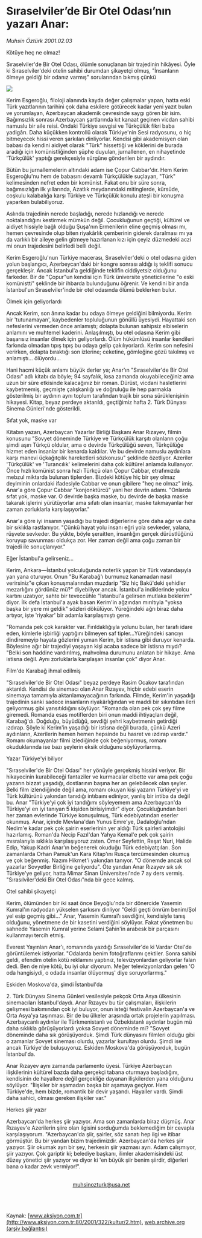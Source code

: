 # Sıraselviler’de Bir Otel Odası’nın yazarı Anar:

*Muhsin Öztürk 2001.02.03*

<div>
 <p class="baslik">
  Kötüye heç ne olmaz!
 </p>
 <p class="spot">
  Sıraselviler'de Bir Otel Odası,   ölümle sonuçlanan bir trajedinin hikâyesi. Öyle ki Sıraselviler'deki  otelin sahibi durumdan şikayetçi olmuş, "İnsanların  ölmeye geldiği bir odanız varmış" sorularından bıkmış çünkü
 </p>
 <p class="metin">
 </p>
 <img border="0" src="/web/20010215224925im_/http://www.aksiyon.com.tr/2001/322/resimler/Kotu.jpg"/>
 <p class="metin">
  Kerim Esgeroğlu, filoloji alanında kayda değer çalışmalar yapan, hatta eski Türk yazıtlarının tarihini çok daha eskilere götürecek kadar yeni yazıt bulan ve yorumlayan, Azerbaycan akademik çevresinde saygı gören bir isim. Bağımsızlık sonrası Azerbaycan şartlarında kıt kanaat geçinen vicdan sahibi namuslu bir aile reisi. Ondaki Türkiye sevgisi ve Türkçülük fikri baba yadigârı. Daha küçükken kontrollü olarak Türkiye'nin Sesi radyosunu, o hiç bitmeyecek hissi veren şarkıları dinliyorlar. Kendisi gibi akademisyen olan babası da kendini aidiyet olarak "Türk" hissettiği ve köklerini de burada aradığı için komünistliğinden şüphe duyulan, jurnallenen, en nihayetinde 'Türkçülük' yaptığı gerekçesiyle sürgüne gönderilen bir aydındır.
 </p>
 <p class="metin">
  Bütün bu jurnallemelerin altındaki adam ise Çopur Cabbar'dır. Hem Kerim Esgeroğlu'nu hem de babasını devamlı Türkçülükle suçlayan, "Türk" kelimesinden nefret eden bir komünist. Fakat onu bir süre sonra, bağımsızlığın ilk yıllarında, Azatlık meydanındaki mitinglerde, kürsüde, coşkulu kalabalığa karşı Türkiye ve Türkçülük konulu ateşli bir konuşma yaparken bulabiliyoruz.
 </p>
 <p class="metin">
  Aslında trajedinin nerede başladığı, nerede hızlandığı ve nerede noktalandığını kestirmek mümkün değil. Çocukluğunun geçtiği, kültürel ve aidiyet hissiyle bağlı olduğu Şuşa'nın Ermenilerin eline geçmiş olması mı, hemen çevresinde olup biten riyakârlık çemberinin giderek daralması mı ya da varlıklı bir aileye gelin gitmeye hazırlanan kızı için çeyiz düzmedeki aczi mi onun trajedesini belirledi belli değil.
 </p>
 <p class="metin">
  Kerim Esgeroğlu'nun Türkiye macerası, Sıraselviler'deki o otel odasına giden yolun başlangıcı, Azerbeycan'daki bir kongre sonrası aldığı iş teklifi sonucu gerçekleşir. Ancak İstanbul'a geldiğinde teklifin ciddiyetsiz olduğunu farkeder. Bir de "Çopur"un kendisi için Türk üniversite yöneticilerine "o eski komünistti" şeklinde bir ihbarda bulunduğunu öğrenir. Ve kendini bir anda İstanbul'un Sıraselviler'inde bir otel odasında ölümü beklerken bulur.
 </p>
 <p class="metin">
  Ölmek için geliyorlardı
 </p>
 <p class="metin">
  Ancak Kerim, son ânına kadar bu odaya ölmeye geldiğini bilmiyordu. Kerim bir 'tutunamayan', kaybedenler topluluğunun gönüllü üyesiydi. Hayattaki son nefeslerini vermeden önce anlamıştı; dolapta bulunan sahipsiz elbiselerin anlamını ve muhtemel kaderini. Anlaşılmıştı, bu otel odasına Kerim gibi başarısız insanlar ölmek için geliyorlardı. Ölüm hükümlüsü insanlar kendileri farkında olmadan tıpış tıpış bu odaya gelip çakılıyorlardı. Kerim son nefesini verirken, dolapta bıraktığı son izlerine; ceketine, gömleğine gözü takılmış ve anlamıştı... ölüyordu...
 </p>
 <p class="metin">
  Hani hacmi küçük anlamı büyük derler ya; Anar'ın "Sıraselviler'de Bir Otel Odası" adlı kitabı da böyle; 94 sayfalık, kısa zamanda okuyabileceğiniz ama uzun bir süre etkisinde kalacağınız bir roman. Dürüst, vicdani hasletlerini kaybetmemiş, geçmişte çalışkanlığı ve doğruluğu ile hep parmakla gösterilmiş bir aydının aynı toplum tarafından trajik bir sona sürüklenişinin hikayesi. Kitap, beyaz perdeye aktarıldı, geçtiğimiz hafta 2. Türk Dünyası Sinema Günleri'nde gösterildi.
 </p>
 <p class="metin">
  Sıfat yok, maske var
 </p>
 <p class="metin">
  Kitabın yazarı, Azerbaycan Yazarlar Birliği Başkanı Anar Rızayev, filmin konusunu "Sovyet döneminde Türkiye ve Türkçülük karşıtı olanların çoğu şimdi aşırı Türkçü oldular, ama o devirde Türkçülüğü seven, Türkçülüğe hizmet eden insanlar bir kenarda kaldılar. Ve bu devirde namuslu aydınlara karşı manevi üçkağıtçılık hareketleri sözkonusu" şeklinde özetliyor. Azeriler 'Türkçülük' ve 'Turancılık' kelimelerini daha çok kültürel anlamda kullanıyor. Önce hızlı komünist sonra hızlı Türkçü olan Çopur Cabbar, etrafımızda mebzul miktarda bulunan tiplerden. Bizdeki kötüye hiç bir şey olmaz deyiminin onlardaki ifadesiyle Cabbar ve onun gibilere "heç ne olmaz" imiş. Anar'a göre Çopur Cabbar "konjonktürcü" yani her devrin adamı. "Onlarda sıfat yok, maske var. O devirde başka maske, bu devirde de başka maske takarak işlerini yürütüyorlar ama sıfatı olan insanlar, maske takmayanlar her zaman zorluklarla karşılaşıyorlar."
 </p>
 <p class="metin">
  Anar'a göre iyi insanın yaşadığı bu trajedi diğerlerine göre daha ağır ve daha bir sıklıkla rastlanıyor. "Çünkü hayat yolu insanı eğri yola sevkeder, yalana, rüşvete sevkeder. Bu yükte, böyle şeraitten, insanlığın gerçek dürüstlüğünü koruyup savunması oldukça zor. Her zaman değil ama çoğu zaman bir trajedi ile sonuçlanıyor."
 </p>
 <p class="metin">
  Eğer İstanbul'a gelirseniz...
 </p>
 <p class="metin">
  Kerim, Ankara—İstanbul yolculuğunda noterlik yapan bir Türk vatandaşıyla yan yana oturuyor. Onun "Bu Karabağ'ı burnunuz kanamadan nasıl verirsiniz"e çıkan konuşmalarından muzdarip "Siz hiç Bakü'deki şehidler mezarlığını gördünüz mü?" diyebiliyor ancak. İstanbul'a indiklerinde yolcu kartını uzatıyor, sahte bir teveccühle "İstanbul'a gelirsen mutlaka beklerim" diyor. İlk defa İstanbul'a ayak basan Kerim'in ağzından mırıltıyla "yoksa başka bir yere mi geldik" sözleri dökülüyor. Yüreğindeki ağrı biraz daha artıyor, işte 'riyakar' bir adamla karşılaşmıştı gene.
 </p>
 <p class="metin">
  "Romanda pek çok karakter var. Fırıldaklığıyla yolunu bulan, her tarafı idare eden, kimlerle işbirliği yaptığını bilmeyen saf tipler...Yüreğindeki sancıyı dindiremeyip hayata gözlerini yuman Kerim, bir istisna gibi duruyor kenarda. Böylesine ağır bir trajediyi yaşayan kişi acaba sadece bir istisna mıydı? "Belki son haddine vardırılmış, mahvolma durumunu anlatan bir hikaye. Ama istisna değil. Aynı zorluklarla karşılaşan insanlar çok" diyor Anar.
 </p>
 <p class="metin">
  Film'de Karabağ ihmal edilmiş
 </p>
 <p class="metin">
  "Sıraselviler'de Bir Otel Odası" beyaz perdeye Rasim Ocakov tarafından aktarıldı. Kendisi de sinemacı olan Anar Rızayev, hiçbir edebi eserin sinemaya tamamıyla aktarılamayacağının farkında. Filmde, Kerim'in yaşadığı trajedinin sanki sadece insanların riyakârlığından ve maddi bir sıkıntıdan ileri geliyormuş gibi yansıtıldığını söylüyor. "Romanda olan pek çok şey filme giremedi. Romanda esas motiflerden biri onun maddi ihtiyaçları değil, Karabağ'dı. Doğduğu, büyüdüğü, sevdiği şehri kaybetmenin getirdiği ızdırap. Şöyle ki Kerim'in yaşadığı bir istisna değil burada, çünkü Azeri aydınların, Azerilerin hemen hemen hepsinde bu hasret ve ızdırap vardır." Romanı okumayanlar filmi izlediğinde çok beğeniyormuş, romanı okuduklarında ise bazı şeylerin eksik olduğunu söylüyorlarmış.
 </p>
 <p class="metin">
  Yazar Türkiye'yi biliyor
 </p>
 <p class="metin">
  "Sıraselviler'de Bir Otel Odası" her yönüyle gerçekmiş hissini veriyor. Bir hikayecinin kurabileceği fantaziler ve kurmacalar elbette var ama pek çoğu yazarın bizzat yaşadığı, dostlarının başına her an gelebilecek olan şeyler. Belki film izlendiğinde değil ama, romanı okuyan kişi yazarın Türkiye'yi ve Türk kültürünü yakından tanıdığı intıbaını ediniyor, yanlış bir intiba da değil bu. Anar "Türkiye'yi çok iyi tandığımı söyleyemem ama Azerbaycan'da Türkiye'yi en iyi tanıyan 5 kişiden birisiyimdir" diyor. Çocukluğundan beri her zaman evlerinde Türkiye konuşulmuş, Türk edebiyatından eserler okunmuş. Anar, içinde Mevlana'dan Yunus Emre'ye, Dadaloğlu'ndan Nedim'e kadar pek çok şairin eserlerinin yer aldığı Türk şairleri antolojisi hazırlamış. Roman'da Necip Fazıl'dan Yahya Kemal'e pek çok şairin mısralarıyla sıklıkla karşılaşıyoruz zaten. Ömer Seyfettin, Reşat Nuri, Halide Edip, Yakup Kadri Anar'ın beğenerek okuduğu Türk edebiyatçıları. Son zamanlarda Orhan Pamuk'un Kara Kitap'ını Rusça tercümesinden okumuş ve çok beğenmiş. Nazım Hikmet'i yakından tanıyor. "O dönemde ancak sol yazarlar Sovyetler Birliğine geliyordu". Öte yandan Anar Rızayev sık sık Türkiye'ye geliyor, hatta Mimar Sinan Üniversitesi'nde 7 ay ders vermiş. "Sırasılviler'deki Bir Otel Odası"nda bir gece kalmış.
 </p>
 <p class="metin">
  Otel sahibi şikayetçi
 </p>
 <p class="metin">
  Kerim, ölümünden bir iki saat önce Beyoğlu'nda bir dönercide Yasemin Kumral'ın radyodan yükselen şarkısını dinliyor "Geldi geçti ömrüm benim/Şol yel esip geçmiş gibi..." Anar, Yasemin Kumral'ı sevdiğini, kendisiyle tanış olduğunu, yönetmene de bir kasetini verdiğini söylüyor. Fakat yönetmen bu sahnede Yasemin Kumral yerine Selami Şahin'in arabesk bir parçasını kullanmayı tercih etmiş.
 </p>
 <p class="metin">
  Everest Yayınları Anar'ı, romanında yazdığı Sıraselviler'de ki Vardar Otel'de görüntülemek istiyorlar. "Odalarda benim fotoğraflarımı çektiler. Sonra sahibi geldi, efendim otelin kötü reklamını yaptınız, televizyonlardan geliyorlar falan dedi. Ben de niye kötü, bu iyi olur diyorum. Meğer televizyonlardan gelen 'O oda hangisiydi, o odada insanlar ölüyormuş' diye soruyorlarmış."
 </p>
 <p class="metin">
  Eskiden Moskova'da, şimdi İstanbul'da
 </p>
 <p class="metin">
  2. Türk Dünyası Sinema Günleri vesilesiyle pekçok Orta Asya ülkesinin sinemacıları İstanbul'daydı. Anar Rızayev bu tür çalışmaları, ilişkilerin gelişmesi bakımından çok iyi buluyor, onun isteği festivalin Azerbaycan'a ve Orta Asya'ya taşınması. Bir de bu ülkeler arasında ortak projelerin yapılması. Azerbaycanlı aydınlar ile Türkmenistanlı ve Özbekistanlı aydınlar bugün mü daha sıklıkla görüşüyorlardı yoksa Sovyet döneminde mi? "Sovyet döneminde daha sık görüşüyorduk. Şimdi Türk dünyasını filmleri olduğu gibi o zamanlar Sovyet sineması olurdu, yazarlar kurultayı olurdu. Şimdi ise ancak Türkiye'de buluşuyoruz. Eskiden Moskova'da görüşüyorduk, bugün İstanbul'da.
 </p>
 <p class="metin">
  Anar Rızayev aynı zamanda parlamento üyesi. Türkiye Azerbaycan ilişkilerinin kültürel bazda daha gerçekçi tabana oturmaya başladığını, kendisinin de hayallere değil gerçekliğe dayanan ilişkilerden yana olduğunu söylüyor. "İlişkiler bir aşamadan başka bir aşamaya geçiyor. Hem Türkiye'de, hem bizde, romantik bir devir yaşandı. Hayaller vardı. Şimdi daha sahici, olması gereken ilişkiler var."
 </p>
 <p class="metin">
  Herkes şiir yazır
 </p>
 <p class="metin">
  Azerbaycan'da herkes şiir yazıyor. Ama son zamanlarda biraz düşmüş. Anar Rızayev'e Azerilerin şiire olan ilgisini sorduğumda beklemediğim bir cevapla karşılaşıyorum. "Azerbaycan'da şiir, şairler, söz sanatı hep ilgi ve itibar görmüştür. Bu bir yandan bizim trajedimizdir. Azerbaycan'da herkes şiir yazıyor. Şiir okumak ayrı bir şey, herkesin şiir yazması ayrı. Adam çalışmıyor, şiir yazıyor. Çok gariptir ki; belediye başkanı, ilimler akademisindeki üst düzey yönetici şiir yazıyor ve diyor ki 'en büyük şiir benim şiirdir, diğerleri bana o kadar zevk vermiyor!".
 </p>
 <br/>
 <center>
  <a class="anaorta" href="http://web.archive.org/web/20010215224925/mailto:muhsinozturk@usa.net">
   muhsinozturk@usa.net
  </a>
 </center>
 <br/>
 <br/>
 <br/>
</div>

Kaynak: [www.aksiyon.com.tr](http://www.aksiyon.com.tr:80/2001/322/kultur/2.htm), [web.archive.org (arşiv bağlantısı)](http://web.archive.org/web/20010215224925/http://www.aksiyon.com.tr:80/2001/322/kultur/2.htm)

